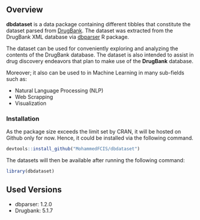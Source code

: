 
<!-- README.md is generated from README.Rmd. Please edit that file -->

## Overview

**dbdataset** is a data package containing different tibbles that
constitute the dataset parsed from [DrugBank](https://www.drugbank.ca).
The dataset was extracted from the DrugBank XML database via
[dbparser](https://dainanahan.github.io/dbparser/) R package.

The dataset can be used for conveniently exploring and analyzing the
contents of the DrugBank database. The dataset is also intended to
assist in drug discovery endeavors that plan to make use of the
**DrugBank** database.

Moreover; it also can be used to in Machine Learning in many sub-fields
such as:

  - Natural Language Processing (NLP)
  - Web Scrapping
  - Visualization

### Installation

As the package size exceeds the limit set by CRAN, it will be hosted on
Github only for now. Hence, it could be installed via the following
command.

``` r
devtools::install_github("MohammedFCIS/dbdataset")
```

The datasets will then be available after running the following command:

``` r
library(dbdataset)
```

## Used Versions

  - dbparser: 1.2.0
  - Drugbank: 5.1.7
